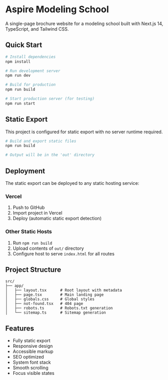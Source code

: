 # Aspire Modeling School

A single-page brochure website for a modeling school built with Next.js 14, TypeScript, and Tailwind CSS.

## Quick Start

```bash
# Install dependencies
npm install

# Run development server
npm run dev

# Build for production
npm run build

# Start production server (for testing)
npm run start
```

## Static Export

This project is configured for static export with no server runtime required.

```bash
# Build and export static files
npm run build

# Output will be in the 'out' directory
```

## Deployment

The static export can be deployed to any static hosting service:

### Vercel
1. Push to GitHub
2. Import project in Vercel
3. Deploy (automatic static export detection)

### Other Static Hosts
1. Run `npm run build`
2. Upload contents of `out/` directory
3. Configure host to serve `index.html` for all routes

## Project Structure

```
src/
├── app/
│   ├── layout.tsx      # Root layout with metadata
│   ├── page.tsx        # Main landing page
│   ├── globals.css     # Global styles
│   ├── not-found.tsx   # 404 page
│   ├── robots.ts       # Robots.txt generation
│   └── sitemap.ts      # Sitemap generation
```

## Features

- Fully static export
- Responsive design
- Accessible markup
- SEO optimized
- System font stack
- Smooth scrolling
- Focus visible states